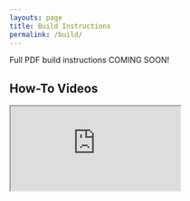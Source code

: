 ```yaml
---
layouts: page
title: Build Instructions
permalink: /build/
---
```


Full PDF build instructions COMING SOON!

## How-To Videos

<div class="embed-container">
  <iframe
    src="https://www.youtube.com/embed/bvPk-TBj-Ws"
    allowfullscreen>
  </iframe>
</div>
